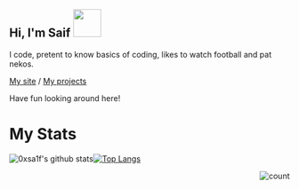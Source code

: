 <h2> Hi, I'm Saif <img src="https://media.giphy.com/media/mGcNjsfWAjY5AEZNw6/giphy.gif" width="50"></h2>

I code, pretent to know basics of coding, likes to watch football and pat nekos.

[My site](https://about.me/sa1f) / [My projects](https://youtu.be/iik25wqIuFo)

Have fun looking around here!

# My Stats

![0xsa1f's github stats](https://github-readme-stats.vercel.app/api?username=0xsa1f&show_icons=true&theme=tokyonight)[![Top Langs](https://github-readme-stats.vercel.app/api/top-langs/?username=0xsa1f&layout=compact&theme=tokyonight)](https://github.com/anuraghazra/github-readme-stats)

<img align="right" alt="count" src="https://count.getloli.com/get/@:0xsa1f?theme=rule34">
<img align="left" width="480"
